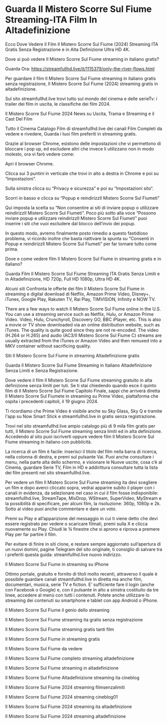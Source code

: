 # Guarda Il Mistero Scorre Sul Fiume Streaming-ITA Film In Altadefinizione

Ecco Dove Vedere Il Film Il Mistero Scorre Sul Fiume (2024) Streaming ITA Gratis Senza Registrazione e in Alta Definizione Ultra HD 4K.

Dove si può vedere Il Mistero Scorre Sul Fiume streaming in italiano gratis?

Guarda Ora: https://streamfullhd.live/it/1115379/only-the-river-flows.html

Per guardare il film Il Mistero Scorre Sul Fiume streaming in italiano gratis senza registrazione, Il Mistero Scorre Sul Fiume (2024) streaming gratis in altadefinizione.

Sul sito streamfullhd.live trovi tutto sul mondo del cinema e delle serieTv: i trailer dei film in uscita, le classifiche dei film 2024.

Il Mistero Scorre Sul Fiume 2024 News su Uscita, Trama e Streaming e il Cast Del Film

Tutto il Cinema Catalogo Film di streamfullhd.live dei canali Film Completi da vedere e rivedere, Guarda i tuoi film preferiti in streaming gratis.

Grazie al browser Chrome, esistono delle impostazioni che vi permettono di bloccare i pop up, ed escludere altri che invece li utilizzano non in modo molesto, ora vi farò vedere come:

Apri il browser Chrome.

Clicca sui 3 puntini in verticale che trovi in alto a destra in Chrome e poi su “Impostazioni”.

Sulla sinistra clicca su “Privacy e sicurezza” e poi su “Impostazioni sito“.

Scorri in basso e clicca su “Popup e reindirizzIl Mistero Scorre Sul Fiumeti”

Qui imposta la scelta su “Non consentire ai siti di inviare popup o utilizzare reindirizzIl Mistero Scorre Sul Fiumeti”. Poco più sotto alla voce “Possono inviare popup e utilizzare reindirizzIl Mistero Scorre Sul Fiumeti” puoi inserire i siti che vuoi escludere dal blocco dell’invio dei popup.

In questo modo, avremo finalmente posto rimedio a questo fastidioso problema, vi ricordo inoltre che basta riattivare la spunta su “Consenti in Popup e reindirizzIl Mistero Scorre Sul Fiumeti” per far tornare tutto come prima.

Dove e come vedere film Il Mistero Scorre Sul Fiume in streaming gratis e in italiano?

Guarda Film Il Mistero Scorre Sul Fiume Streaming ITA Gratis Senza Limiti e in Altadefinizione, HD 720p, Full HD 1080p, Ultra HD 4K.

Alcuni siti Confronta le offerte dei film Il Mistero Scorre Sul Fiume in streaming e digital download di Netflix, Amazon Prime Video, Disney+, iTunes, Google Play, Rakuten TV, Rai Play, TIMVISION, Infinity e NOW TV.

There are a few ways to watch Il Mistero Scorre Sul Fiume online in the U.S. You can use a streaming service such as Netflix, Hulu, or Amazon Prime Video. Video, Hulu, Crunchyroll, Discovery GO, BBC iPlayer, etc. This is also a movie or TV show downloaded via an online distribution website, such as iTunes. The quality is quite good since they are not re-encoded. The video (H.264 or H.265) and audio (AC3/Il Mistero Scorre Sul Fiume C) streams are usually extracted from the iTunes or Amazon Video and then remuxed into a MKV container without sacrificing quality.

Siti Il Mistero Scorre Sul Fiume in streaming Altadefinizione gratis

Guarda Il Mistero Scorre Sul Fiume Streaming in Italiano Altadefinizione Senza Limiti e Senza Registrazione.

Dove vedere il film Il Mistero Scorre Sul Fiume streaming gratuito in alta definizione senza limiti per tuti. Se ti stai chiedendo quando esce il quinto film di Il Mistero Scorre Sul Fiume Capitolo Finale, sappi che arriverà diretta Il Mistero Scorre Sul Fiumete in streaming su Prime Video, piattaforma che ospita i precedenti capitoli, il 19 giugno 2024. 

Ti ricordiamo che Prime Video è visibile anche su Sky Glass, Sky Q e tramite l'app su Now Smart Stick e streamfullhd.live in gratis senza registrazione. 

Trovi nel sito streamfullhd.live ampio catalogo più di 9 mila film gratis per tutti, Il Mistero Scorre Sul Fiume streaming senza limiti ed in alta definizione. Accedendo al sito puoi iscriverti oppure vedere film Il Mistero Scorre Sul Fiume streaming in italiano con pubblicità.

La ricerca di un film è facile: inserisci il titolo del film nella barra di ricerca, nella colonna di destra, e premi sul pulsante Vai. Puoi anche consultare i menu, nella parte alta dello schermo, e visionare le Nuove uscite, cosa c’è al Cinema, guardare Serie TV, Film in HD e addirittura consultare tutta la lista dei film presenti nel sito streamfullhd.live.

Per vedere un film Il Mistero Scorre Sul Fiume streaming ita devi scegliere un film e dopo averci cliccato sopra, vedrai apparire subito il player con i canali in evidenza, da selezionare nel caso in cui il film fosse indisponibile: streamfullhd.live, StreamTape, MixDrop, WStream, SuperVideo, MyStream e la possibilità di specificare, per alcuni film, la risoluzione: 360p, 1080p e 2k. Sotto al video puoi anche commentare e dare un voto.

Premi su Play e all’apparizione del messaggio in cui ti viene detto che devi essere registrato per vedere o scaricare filmati, premi sulla X e clicca nuovamente su Play. Chiudi le ¾ finestre che si aprono e riprova a premere Play per far partire il film.

Per evitare di finire in siti clone, e restare sempre aggiornato sull’apertura di un nuovi domini, pagine Telegram del sito originale, ti consiglio di salvare tra i preferiti questa guida: streamfullhd.live nuovo indirizzo.

Il Mistero Scorre Sul Fiume in streaming su iPhone

Ottimo portale, gratuito e fornito di titoli molto recenti, attraverso il quale è possibile guardare canali streamfullhd.live in diretta ma anche film, documentari, musica, serie TV e fiction. E’ sufficiente fare il login (anche con Facebook o Google) e, con il pulsante in alto a sinistra costituito da tre linee, accedere al menù con tutti i contenuti. Potete anche utilizzare lo streaming dei contenuti su smartphone e tablet con app Android o iPhone.

Il Mistero Scorre Sul Fiume il genio dello streaming

Il Mistero Scorre Sul Fiume streaming ita gratis senza registrazione

Il Mistero Scorre Sul Fiume streaming gratis tanti film

Il Mistero Scorre Sul Fiume in streaming gratis

Il Mistero Scorre Sul Fiume da vedere

Il Mistero Scorre Sul Fiume completo streaming altadefinizione

Il Mistero Scorre Sul Fiume streaming in altadefinizione

Il Mistero Scorre Sul Fiume Altadefinizione streaming ita cineblog

Il Mistero Scorre Sul Fiume 2024 streaming filmsenzalimiti

Il Mistero Scorre Sul Fiume 2024 streaming cineblog01

Il Mistero Scorre Sul Fiume 2024 streaming ita altadefinizione

Il Mistero Scorre Sul Fiume 2024 streaming altadefinizione
